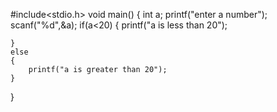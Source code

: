 #include<stdio.h>
void main()
{
    int a;
    printf("enter a number");
    scanf("%d",&a);
    if(a<20)
    {
        printf("a is less than 20");
        
    }
    else
    {
        printf("a is greater than 20");
    }
}
